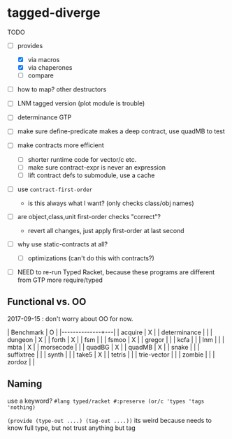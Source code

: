 tagged-diverge
===

TODO
- [ ] provides
  - [X] via macros
  - [X] via chaperones
  - [ ] compare
- [ ] how to map? other destructors

- [ ] LNM tagged version (plot module is trouble)
- [ ] determinance GTP

- [ ] make sure define-predicate makes a deep contract, use quadMB to test

- [ ] make contracts more efficient
  - [ ] shorter runtime code for vector/c etc.
  - [ ] make sure contract-expr is never an expression
  - [ ] lift contract defs to submodule, use a cache

- [ ] use `contract-first-order`
  - is this always what I want? (only checks class/obj names)
- [ ] are object,class,unit first-order checks "correct"?
  - revert all changes, just apply first-order at last second
- [ ] why use static-contracts at all?
  - [ ] optimizations (can't do this with contracts?)

- [ ] NEED to re-run Typed Racket, because these programs are different from GTP
      more require/typed


Functional vs. OO
---

2017-09-15 : don't worry about OO for now.

| Benchmark    | O |
|--------------+---|
| acquire      | X |
| determinance |   |
| dungeon      | X |
| forth        | X |
| fsm          |   |
| fsmoo        | X |
| gregor       |   |
| kcfa         |   |
| lnm          |   |
| mbta         | X |
| morsecode    |   |
| quadBG       | X |
| quadMB       | X |
| snake        |   |
| suffixtree   |   |
| synth        |   |
| take5        | X |
| tetris       |   |
| trie-vector  |   |
| zombie       |   |
| zordoz       |   |


Naming
---

use a keyword? `#lang typed/racket #:preserve (or/c 'types 'tags 'nothing)`

`(provide (type-out ....) (tag-out ....))`
 its weird because needs to know full type, but not trust anything but tag


